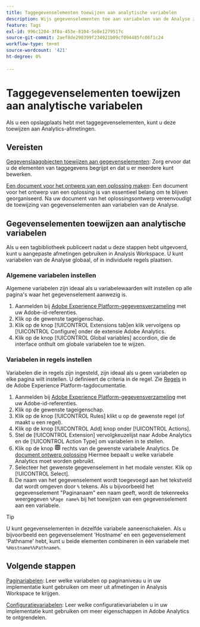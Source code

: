 ```yaml
---
title: Taggegevenselementen toewijzen aan analytische variabelen
description: Wijs gegevenselementen toe aan variabelen van de Analyse zodat u hen als afmetingen in Analysis Workspace kunt gebruiken.
feature: Tags
exl-id: 996c1204-3f8a-453e-8104-5e8e1279517c
source-git-commit: 2aef8de290399f234921b09cf094485fc06f1c24
workflow-type: tm+mt
source-wordcount: '421'
ht-degree: 0%

---
```



# Taggegevenselementen toewijzen aan analytische variabelen

Als u een opslagplaats hebt met taggegevenselementen, kunt u deze toewijzen aan Analytics-afmetingen.

## Vereisten

[Gegevenslaagobjecten toewijzen aan gegevenselementen](layer-to-elements.md): Zorg ervoor dat u de elementen van taggegevens begrijpt en dat u er meerdere kunt bewerken.

[Een document voor het ontwerp van een oplossing maken](../prepare/solution-design.md): Een document voor het ontwerp van een oplossing is van essentieel belang om te blijven georganiseerd. Na uw document van het oplossingsontwerp vereenvoudigt de toewijzing van gegevenselementen aan variabelen van de Analyse.

## Gegevenselementen toewijzen aan analytische variabelen

Als u een tagbibliotheek publiceert nadat u deze stappen hebt uitgevoerd, kunt u aangepaste afmetingen gebruiken in Analysis Workspace. U kunt variabelen van de Analyse globaal, of in individuele regels plaatsen.

### Algemene variabelen instellen

Algemene variabelen zijn ideaal als u variabelewaarden wilt instellen op alle pagina&#39;s waar het gegevenselement aanwezig is.

1. Aanmelden bij [Adobe Experience Platform-gegevensverzameling](https://experience.adobe.com/data-collection) met uw Adobe-id-referenties.
1. Klik op de gewenste tageigenschap.
1. Klik op de knop [!UICONTROL Extensions tab]en klik vervolgens op [!UICONTROL Configure] onder de extensie Adobe Analytics.
1. Klik op de knop [!UICONTROL Global variables] accordion, die de interface onthult om globale variabelen toe te wijzen.

### Variabelen in regels instellen

Variabelen die in regels zijn ingesteld, zijn ideaal als u geen variabelen op elke pagina wilt instellen. U definieert de criteria in de regel. Zie [Regels](https://experienceleague.adobe.com/docs/experience-platform/tags/ui/rules.html) in de Adobe Experience Platform-tagdocumentatie.

1. Aanmelden bij [Adobe Experience Platform-gegevensverzameling](https://experience.adobe.com/data-collection) met uw Adobe-id-referenties.
1. Klik op de gewenste tageigenschap.
1. Klik op de knop [!UICONTROL Rules] klikt u op de gewenste regel (of maakt u een regel).
1. Klik op de knop [!UICONTROL Add] knop onder [!UICONTROL Actions].
1. Stel de [!UICONTROL Extension] vervolgkeuzelijst naar Adobe Analytics en de [!UICONTROL Action Type] om variabelen in te stellen.
1. Klik op de knop ![Gegevenselement](assets/data-element.png) rechts van de gewenste variabele Analytics. De [document ontwerp oplossing](../prepare/solution-design.md) Hiermee bepaalt u welke variabele Analytics moet worden gebruikt.
1. Selecteer het gewenste gegevenselement in het modale venster. Klik op [!UICONTROL Select].
1. De naam van het gegevenselement wordt toegevoegd aan het tekstveld dat wordt omgeven door `%` tekens. Als u bijvoorbeeld het gegevenselement &quot;Paginanaam&quot; een naam geeft, wordt de tekenreeks weergegeven `%Page name%` bij het toewijzen van een gegevenselement aan een variabele.

>[!TIP]
>
>U kunt gegevenselementen in dezelfde variabele aaneenschakelen. Als u bijvoorbeeld een gegevenselement &#39;Hostname&#39; en een gegevenselement &#39;Pathname&#39; hebt, kunt u beide elementen combineren in één variabele met `%Hostname%%Pathname%`.

## Volgende stappen

[Paginariabelen](../vars/page-vars/page-variables.md): Leer welke variabelen op paginaniveau u in uw implementatie kunt gebruiken om meer uit afmetingen in Analysis Workspace te krijgen.

[Configuratievariabelen](../vars/config-vars/configuration-variables.md): Leer welke configuratievariabelen u in uw implementatie kunt gebruiken om meer eigenschappen in Adobe Analytics te ontgrendelen.
